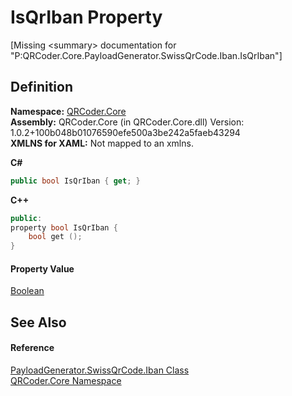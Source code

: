 # IsQrIban Property


\[Missing &lt;summary&gt; documentation for "P:QRCoder.Core.PayloadGenerator.SwissQrCode.Iban.IsQrIban"\]



## Definition
**Namespace:** <a href="N_QRCoder_Core.md">QRCoder.Core</a>  
**Assembly:** QRCoder.Core (in QRCoder.Core.dll) Version: 1.0.2+100b048b01076590efe500a3be242a5faeb43294  
**XMLNS for XAML:** Not mapped to an xmlns.

**C#**
``` C#
public bool IsQrIban { get; }
```
**C++**
``` C++
public:
property bool IsQrIban {
	bool get ();
}
```



#### Property Value
<a href="https://learn.microsoft.com/dotnet/api/system.boolean" target="_blank" rel="noopener noreferrer">Boolean</a>

## See Also


#### Reference
<a href="T_QRCoder_Core_PayloadGenerator_SwissQrCode_Iban.md">PayloadGenerator.SwissQrCode.Iban Class</a>  
<a href="N_QRCoder_Core.md">QRCoder.Core Namespace</a>  
